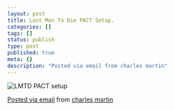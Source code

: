 ```yaml
---
layout: post
title: Last Man To Die PACT Setup.
categories: []
tags: []
status: publish
type: post
published: true
meta: {}
description: "Posted via email from charles martin"
---
```


![LMTD PACT setup]({{site.baseurl}}/assets/posterous/charlesmartin/2010-04-LMTDsetup.jpg)

[Posted via email](http://posterous.com)  from [charles martin](http://charlesmartin.posterous.com/last-man-to-die-pact-setup)
